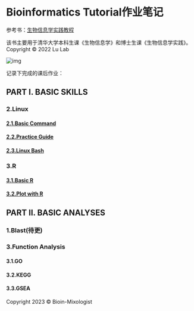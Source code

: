 # Bioinformatics Tutorial作业笔记

参考书：[生物信息学实践教程](https://book.ncrnalab.org/teaching/)

该书主要用于清华大学本科生课《生物信息学》和博士生课《生物信息学实践》。
Copyright © 2022 Lu Lab

![img](https://859511096-files.gitbook.io/~/files/v0/b/gitbook-x-prod.appspot.com/o/spaces%2F-LPVsf5VZbQ7h14X29qW%2Fuploads%2FPesmdI3KlFJcF8iwkGAJ%2FHelix.png?alt=media&token=9dfa533c-6468-4342-8f14-0bc8134205db)

记录下完成的课后作业：
## PART I. BASIC SKILLS
### 2.Linux
#### [2.1.Basic Command](https://github.com/Bioin-Mixologist/Bioinformatics-Tutorial-/blob/main/2.1.Basic%20Command.md)
#### [2.2.Practice Guide](https://github.com/Bioin-Mixologist/Bioinformatics_Tutorial/blob/main/2.1.Basic%20Command.md)
#### [2.3.Linux Bash](https://github.com/Bioin-Mixologist/Bioinformatics_Tutorial/blob/main/2.3.Linux%20Bash.md)
### 3.R
#### [3.1.Basic R](https://github.com/Bioin-Mixologist/Bioinformatics_Tutorial/blob/main/3.1.R%20Basics.md)
#### [3.2.Plot with R](https://github.com/Bioin-Mixologist/Bioinformatics_Tutorial/blob/main/3.2.Plot%20With%20R.md)
## PART II. BASIC ANALYSES
### 1.Blast(待更)
### 3.Function Analysis
#### 3.1.GO
#### 3.2.KEGG
#### 3.3.GSEA

Copyright 2023 © Bioin-Mixologist
